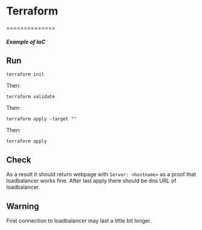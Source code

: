 # Terraform
==============

##### Example of IaC

## Run
```
terraform init
```
Then:
```
terraform validate
```
Then:
```
terraform apply -target ""
```
Then:
```
terraform apply 
```

## Check
As a result it should return webpage with `Server: <hostname>` as a proof that loadbalancer works fine.
After last apply there should be dns URL of loadbalancer.

## Warning
First connection to loadbalancer may last a little bit longer.

